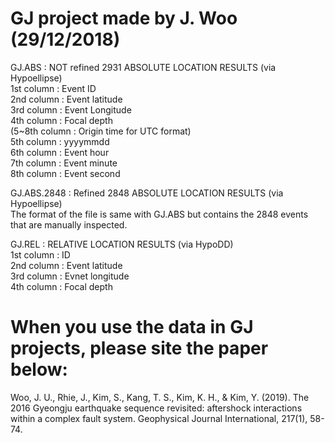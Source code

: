 # GJ project made by J. Woo (29/12/2018)

GJ.ABS : NOT refined 2931 ABSOLUTE LOCATION RESULTS (via Hypoellipse)  
1st column : Event ID  
2nd column : Event latitude  
3rd column : Event Longitude  
4th column : Focal depth  
(5~8th column : Origin time for UTC format)  
5th column : yyyymmdd  
6th column : Event hour  
7th column : Event minute  
8th column : Event second  

GJ.ABS.2848 : Refined 2848 ABSOLUTE LOCATION RESULTS (via Hypoellipse)  
The format of the file is same with GJ.ABS but contains the 2848 events that are manually inspected.  

GJ.REL : RELATIVE LOCATION RESULTS (via HypoDD)  
1st column : ID  
2nd column : Event latitude  
3rd column : Evnet longitude  
4th column : Focal depth  

# When you use the data in GJ projects, please site the paper below:  
Woo, J. U., Rhie, J., Kim, S., Kang, T. S., Kim, K. H., & Kim, Y. (2019). The 2016 Gyeongju earthquake sequence revisited: aftershock interactions within a complex fault system. Geophysical Journal International, 217(1), 58-74.
